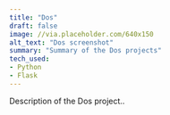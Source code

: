 ```yaml
---
title: "Dos"
draft: false
image: //via.placeholder.com/640x150
alt_text: "Dos screenshot"
summary: "Summary of the Dos projects"
tech_used:
- Python
- Flask
---
```


Description of the Dos project..
